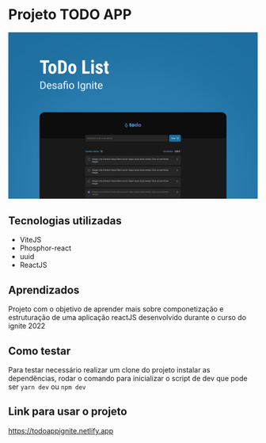 # Projeto TODO APP

![Capa_do_projeto](/public/assets/Capa.png)

## Tecnologias utilizadas

- ViteJS
- Phosphor-react
- uuid
- ReactJS

## Aprendizados

Projeto com o objetivo de aprender mais sobre componetização e estruturação de uma aplicação reactJS desenvolvido durante o curso do ignite 2022

## Como testar

Para testar necessário realizar um clone do projeto instalar as dependências, rodar o comando para inicializar o script de dev que pode ser `yarn dev` ou `npm dev`

## Link para usar o projeto
https://todoappignite.netlify.app

